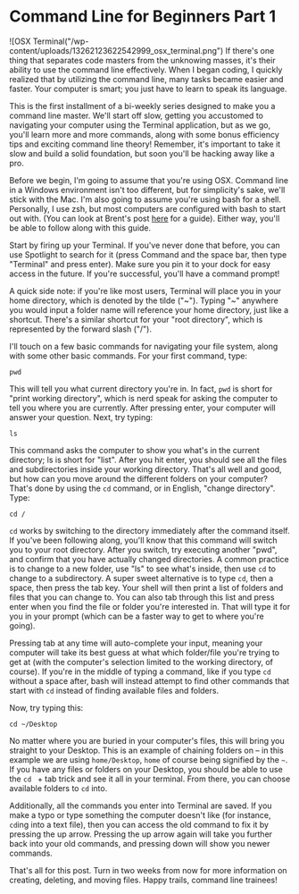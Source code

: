 # Command Line for Beginners Part 1

![OSX Terminal("/wp-content/uploads/13262123622542999_osx_terminal.png")
If there's one thing that separates code masters from the unknowing masses, it's their ability to use the command line effectively. When I began coding, I quickly realized that by utilizing the command line, many tasks became easier and faster. Your computer is smart; you just have to learn to speak its language.

This is the first installment of a bi-weekly series designed to make you a command line master. We'll start off slow, getting you accustomed to navigating your computer using the Terminal application, but as we go, you'll learn more and more commands, along with some bonus efficiency tips and exciting command line theory! Remember, it's important to take it slow and build a solid foundation, but soon you'll be hacking away like a pro.

Before we begin, I'm going to assume that you're using OSX. Command line in a Windows environment isn't too different, but for simplicity's sake, we'll stick with the Mac. I'm also going to assume you're using bash for a shell. Personally, I use zsh, but most computers are configured with bash to start out with. (You can look at Brent's post [here](http://quickleft.com/blog/switching-from-bash-to-zsh-in-os-x) for a guide). Either way, you'll be able to follow along with this guide.

Start by firing up your Terminal. If you've never done that before, you can use Spotlight to search for it (press Command and the space bar, then type "Terminal" and press enter). Make sure you pin it to your dock for easy access in the future. If you're successful, you'll have a command prompt!

A quick side note: if you're like most users, Terminal will place you in your home directory, which is denoted by the tilde ("~"). Typing "~" anywhere you would input a folder name will reference your home directory, just like a shortcut. There's a similar shortcut for your "root directory", which is represented by the forward slash ("/").

I'll touch on a few basic commands for navigating your file system, along with some other basic commands. For your first command, type:

```
pwd
```

This will tell you what current directory you're in. In fact, `pwd` is short for "print working directory", which is nerd speak for asking the computer to tell you where you are currently. After pressing enter, your computer will answer your question. Next, try typing:

```
ls
```

This command asks the computer to show you what's in the current directory; ls is short for "list". After you hit enter, you should see all the files and subdirectories inside your working directory. That's all well and good, but how can you move around the different folders on your computer? That's done by using the `cd` command, or in English, "change directory". Type:

```
cd /
```

`cd` works by switching to the directory immediately after the command itself. If you've been following along, you'll know that this command will switch you to your root directory. After you switch, try executing another "pwd", and confirm that you have actually changed directories. A common practice is to change to a new folder, use "ls" to see what's inside, then use `cd` to change to a subdirectory. A super sweet alternative is to type `cd`, then a space, then press the tab key. Your shell will then print a list of folders and files that you can change to. You can also tab through this list and press enter when you find the file or folder you're interested in. That will type it for you in your prompt (which can be a faster way to get to where you're going).

Pressing tab at any time will auto-complete your input, meaning your computer will take its best guess at what which folder/file you're trying to get at (with the computer's selection limited to the working directory, of course). If you're in the middle of typing a command, like if you type `cd` without a space after, bash will instead attempt to find other commands that start with `cd` instead of finding available files and folders.

Now, try typing this:

```
cd ~/Desktop
```

No matter where you are buried in your computer's files, this will bring you straight to your Desktop. This is an example of chaining folders on – in this example we are using `home/Desktop`, `home` of course being signified by the `~`. If you have any files or folders on your Desktop, you should be able to use the `cd ` + tab trick and see it all in your terminal. From there, you can choose available folders to `cd` into.

Additionally, all the commands you enter into Terminal are saved. If you make a typo or type something the computer doesn't like (for instance, `cd`ing into a text file), then you can access the old command to fix it by pressing the up arrow. Pressing the up arrow again will take you further back into your old commands, and pressing down will show you newer commands.

That's all for this post. Turn in two weeks from now for more information on creating, deleting, and moving files. Happy trails, command line trainees!
